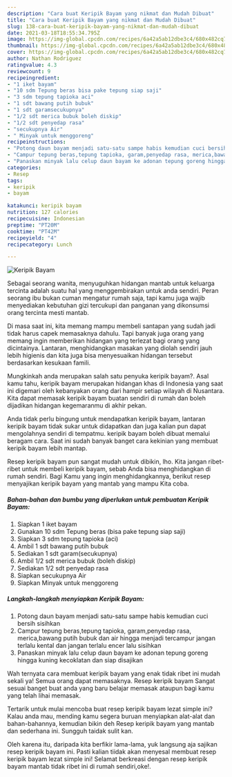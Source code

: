 ```yaml
---
description: "Cara buat Keripik Bayam yang nikmat dan Mudah Dibuat"
title: "Cara buat Keripik Bayam yang nikmat dan Mudah Dibuat"
slug: 138-cara-buat-keripik-bayam-yang-nikmat-dan-mudah-dibuat
date: 2021-03-18T18:55:34.795Z
image: https://img-global.cpcdn.com/recipes/6a42a5ab12dbe3c4/680x482cq70/keripik-bayam-foto-resep-utama.jpg
thumbnail: https://img-global.cpcdn.com/recipes/6a42a5ab12dbe3c4/680x482cq70/keripik-bayam-foto-resep-utama.jpg
cover: https://img-global.cpcdn.com/recipes/6a42a5ab12dbe3c4/680x482cq70/keripik-bayam-foto-resep-utama.jpg
author: Nathan Rodriguez
ratingvalue: 4.3
reviewcount: 9
recipeingredient:
- "1 iket bayam"
- "10 sdm Tepung beras bisa pake tepung siap saji"
- "3 sdm tepung tapioka aci"
- "1 sdt bawang putih bubuk"
- "1 sdt garamsecukupnya"
- "1/2 sdt merica bubuk boleh diskip"
- "1/2 sdt penyedap rasa"
- "secukupnya Air"
- " Minyak untuk menggoreng"
recipeinstructions:
- "Potong daun bayam menjadi satu-satu sampe habis kemudian cuci bersih sisihkan"
- "Campur tepung beras,tepung tapioka, garam,penyedap rasa, merica,bawang putih bubuk dan air hingga menjadi tercampur jangan terlalu kental dan jangan terlalu encer lalu sisihkan"
- "Panaskan minyak lalu celup daun bayam ke adonan tepung goreng hingga kuning kecoklatan dan siap disajikan"
categories:
- Resep
tags:
- keripik
- bayam

katakunci: keripik bayam 
nutrition: 127 calories
recipecuisine: Indonesian
preptime: "PT20M"
cooktime: "PT42M"
recipeyield: "4"
recipecategory: Lunch

---
```



![Keripik Bayam](https://img-global.cpcdn.com/recipes/6a42a5ab12dbe3c4/680x482cq70/keripik-bayam-foto-resep-utama.jpg)

Sebagai seorang wanita, menyuguhkan hidangan mantab untuk keluarga tercinta adalah suatu hal yang menggembirakan untuk anda sendiri. Peran seorang ibu bukan cuman mengatur rumah saja, tapi kamu juga wajib menyediakan kebutuhan gizi tercukupi dan panganan yang dikonsumsi orang tercinta mesti mantab.

Di masa  saat ini, kita memang mampu membeli santapan yang sudah jadi tidak harus capek memasaknya dahulu. Tapi banyak juga orang yang memang ingin memberikan hidangan yang terlezat bagi orang yang dicintainya. Lantaran, menghidangkan masakan yang diolah sendiri jauh lebih higienis dan kita juga bisa menyesuaikan hidangan tersebut berdasarkan kesukaan famili. 



Mungkinkah anda merupakan salah satu penyuka keripik bayam?. Asal kamu tahu, keripik bayam merupakan hidangan khas di Indonesia yang saat ini digemari oleh kebanyakan orang dari hampir setiap wilayah di Nusantara. Kita dapat memasak keripik bayam buatan sendiri di rumah dan boleh dijadikan hidangan kegemaranmu di akhir pekan.

Anda tidak perlu bingung untuk mendapatkan keripik bayam, lantaran keripik bayam tidak sukar untuk didapatkan dan juga kalian pun dapat mengolahnya sendiri di tempatmu. keripik bayam boleh dibuat memalui beragam cara. Saat ini sudah banyak banget cara kekinian yang membuat keripik bayam lebih mantap.

Resep keripik bayam pun sangat mudah untuk dibikin, lho. Kita jangan ribet-ribet untuk membeli keripik bayam, sebab Anda bisa menghidangkan di rumah sendiri. Bagi Kamu yang ingin menghidangkannya, berikut resep menyajikan keripik bayam yang mantab yang mampu Kita coba.

<!--inarticleads1-->

##### Bahan-bahan dan bumbu yang diperlukan untuk pembuatan Keripik Bayam:

1. Siapkan 1 iket bayam
1. Gunakan 10 sdm Tepung beras (bisa pake tepung siap saji)
1. Siapkan 3 sdm tepung tapioka (aci)
1. Ambil 1 sdt bawang putih bubuk
1. Sediakan 1 sdt garam(secukupnya)
1. Ambil 1/2 sdt merica bubuk (boleh diskip)
1. Sediakan 1/2 sdt penyedap rasa
1. Siapkan secukupnya Air
1. Siapkan  Minyak untuk menggoreng




<!--inarticleads2-->

##### Langkah-langkah menyiapkan Keripik Bayam:

1. Potong daun bayam menjadi satu-satu sampe habis kemudian cuci bersih sisihkan
1. Campur tepung beras,tepung tapioka, garam,penyedap rasa, merica,bawang putih bubuk dan air hingga menjadi tercampur jangan terlalu kental dan jangan terlalu encer lalu sisihkan
1. Panaskan minyak lalu celup daun bayam ke adonan tepung goreng hingga kuning kecoklatan dan siap disajikan




Wah ternyata cara membuat keripik bayam yang enak tidak ribet ini mudah sekali ya! Semua orang dapat memasaknya. Resep keripik bayam Sangat sesuai banget buat anda yang baru belajar memasak ataupun bagi kamu yang telah lihai memasak.

Tertarik untuk mulai mencoba buat resep keripik bayam lezat simple ini? Kalau anda mau, mending kamu segera buruan menyiapkan alat-alat dan bahan-bahannya, kemudian bikin deh Resep keripik bayam yang mantab dan sederhana ini. Sungguh taidak sulit kan. 

Oleh karena itu, daripada kita berfikir lama-lama, yuk langsung aja sajikan resep keripik bayam ini. Pasti kalian tiidak akan menyesal membuat resep keripik bayam lezat simple ini! Selamat berkreasi dengan resep keripik bayam mantab tidak ribet ini di rumah sendiri,oke!.

